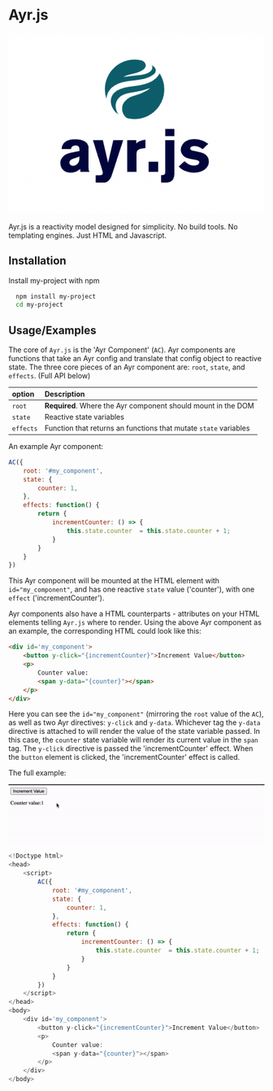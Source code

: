 # Ayr.js

![Alt text](image.png)

Ayr.js is a reactivity model designed for simplicity.  No build tools.  No templating engines. Just HTML and Javascript.

## Installation

Install my-project with npm

```bash
  npm install my-project
  cd my-project
```

## Usage/Examples

The core of `Ayr.js` is the 'Ayr Component' (`AC`).  Ayr components are functions that take an Ayr config and translate that config object to reactive state.  The three core pieces of an Ayr component are: `root`, `state`, and `effects`. (Full API below)

| option | Description                |
| :-------- | :------------------------- |
| `root` | **Required**. Where the Ayr component should mount in the DOM |
| `state` | Reactive state variables |
| `effects` | Function that returns an functions that mutate `state` variables |


An example Ayr component:

```javascript
AC({
    root: '#my_component',
    state: {
        counter: 1,
    },
    effects: function() {
        return {
            incrementCounter: () => {
                this.state.counter  = this.state.counter + 1;
            }
        }
    }
})
```

This Ayr component will be mounted at the HTML element with `id="my_component"`, and has one reactive `state` value ('counter'), with one `effect` ('incrementCounter').

Ayr components also have a HTML counterparts - attributes on your HTML elements telling `Ayr.js` where to render.  Using the above Ayr component as an example, the corresponding HTML could look like this:

```html
<div id='my_component'>
    <button y-click="{incrementCounter}">Increment Value</button>
    <p>
        Counter value:
        <span y-data="{counter}"></span>
    </p>
</div>
```

Here you can see the `id="my_component"` (mirroring the `root` value of the `AC`), as well as two Ayr directives: `y-click` and `y-data`.
Whichever tag the `y-data` directive is attached to will render the value of the state variable passed.  In this case, the `counter` state variable will render its current value in the `span` tag.  The `y-click` directive is passed the 'incrementCounter' effect.  When the `button` element is clicked, the 'incrementCounter' effect is called.

The full example:

![Alt text](image-1.png)

```javascript
<!Doctype html>
<head>
    <script>
        AC({
            root: '#my_component',
            state: {
                counter: 1,
            },
            effects: function() {
                return {
                    incrementCounter: () => {
                        this.state.counter  = this.state.counter + 1;
                    }
                }
            }
        })
    </script>
</head>
<body>
    <div id='my_component'>
        <button y-click="{incrementCounter}">Increment Value</button>
        <p>
            Counter value:
            <span y-data="{counter}"></span>
        </p>
    </div>
</body>
```